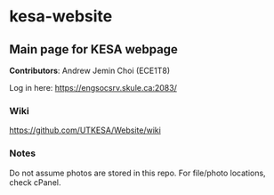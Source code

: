 # kesa-website
## Main page for KESA webpage
**Contributors**: Andrew Jemin Choi (ECE1T8)

Log in here: https://engsocsrv.skule.ca:2083/

### Wiki ###
https://github.com/UTKESA/Website/wiki

### Notes ###
Do not assume photos are stored in this repo. For file/photo locations, check cPanel.

